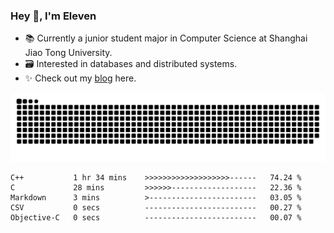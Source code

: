 ### Hey 👋, I'm Eleven

- 📚 Currently a junior student major in Computer Science at Shanghai Jiao Tong University.
- 🗃️ Interested in databases and distributed systems.
- ✨ Check out my [blog](https://blog.eleven.wiki) here.

![github contribution grid snake animation](https://raw.githubusercontent.com/El-even-11/El-even-11/output/github-contribution-grid-snake.svg)

<!--START_SECTION:waka-->

```text
C++           1 hr 34 mins    >>>>>>>>>>>>>>>>>>>------   74.24 %
C             28 mins         >>>>>>-------------------   22.36 %
Markdown      3 mins          >------------------------   03.05 %
CSV           0 secs          -------------------------   00.27 %
Objective-C   0 secs          -------------------------   00.07 %
```

<!--END_SECTION:waka-->
